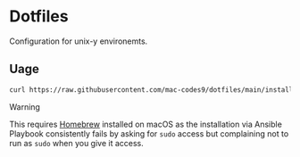 # Dotfiles

Configuration for unix-y environemts.

## Uage

``` sh
curl https://raw.githubusercontent.com/mac-codes9/dotfiles/main/install.sh | sh
```
> [!WARNING]
> This requires [Homebrew](https://brew.sh) installed on macOS as the installation via Ansible Playbook consistently fails by asking for `sudo` access but complaining not to run as `sudo` when you give it access.
